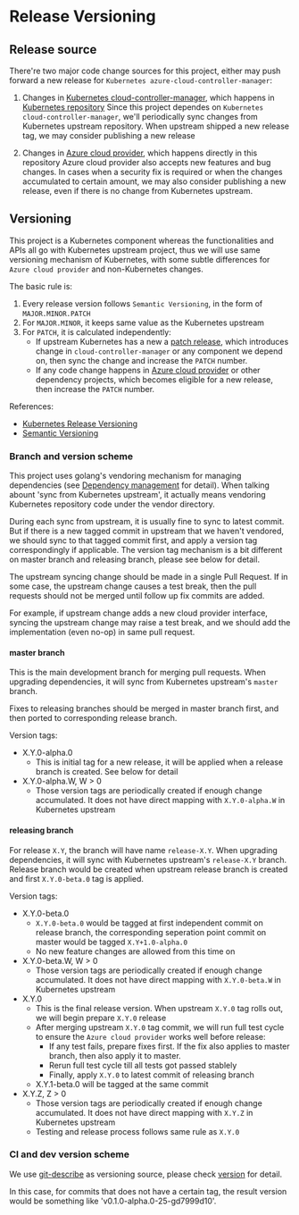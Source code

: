 # Release Versioning

## Release source
There're two major code change sources for this project, either may push forward a new release for `Kubernetes azure-cloud-controller-manager`:
1. Changes in [Kubernetes cloud-controller-manager](https://kubernetes.io/docs/concepts/overview/components/#cloud-controller-manager), which happens in [Kubernetes repository](https://github.com/kubernetes/kubernetes)
   Since this project dependes on `Kubernetes cloud-controller-manager`, we'll periodically sync changes from Kubernetes upstream repository. When upstream shipped a new release tag, we may consider publishing a new release

2. Changes in [Azure cloud provider](../cloud-controller-manager/azureprovider), which happens directly in this repository
   Azure cloud provider also accepts new features and bug changes. In cases when a security fix is required or when the changes accumulated to certain amount, we may also consider publishing a new release, even if there is no change from Kubernetes upstream.

## Versioning
This project is a Kubernetes component whereas the functionalities and APIs all go with Kubernetes upstream project, thus we will use same versioning mechanism of Kubernetes, with some subtle differences for `Azure cloud provider` and non-Kubernetes changes.

The basic rule is:
1. Every release version follows `Semantic Versioning`, in the form of `MAJOR.MINOR.PATCH`
2. For `MAJOR.MINOR`, it keeps same value as the Kubernetes upstream
3. For `PATCH`, it is calculated independently:
    - If upstream Kubernetes has a new a [patch release](https://github.com/kubernetes/community/blob/master/contributors/design-proposals/release/versioning.md#patch-releases), which introduces change in `cloud-controller-manager` or any component we depend on, then sync the change and increase the `PATCH` number.
    - If any code change happens in [Azure cloud provider](../cloud-controller-manager/azureprovider) or other dependency projects, which becomes eligible for a new release, then increase the `PATCH` number.

References:
- [Kubernetes Release Versioning](https://github.com/kubernetes/community/blob/master/contributors/design-proposals/release/versioning.md)
- [Semantic Versioning](http://semver.org/)

### Branch and version scheme
This project uses golang's vendoring mechanism for managing dependencies (see [Dependency management](docs/dependency-management.md) for detail). When talking abount 'sync from Kubernetes upstream', it actually means vendoring Kubernetes repository code under the vendor directory.

During each sync from upstream, it is usually fine to sync to latest commit. But if there is a new tagged commit in upstream that we haven't vendored, we should sync to that tagged commit first, and apply a version tag correspondingly if applicable. The version tag mechanism is a bit different on master branch and releasing branch, please see below for detail.

The upstream syncing change should be made in a single Pull Request. If in some case, the upstream change causes a test break, then the pull requests should not be merged until follow up fix commits are added.

For example, if upstream change adds a new cloud provider interface, syncing the upstream change may raise a test break, and we should add the implementation (even no-op) in same pull request.

#### master branch
This is the main development branch for merging pull requests. When upgrading dependencies, it will sync from Kubernetes upstream's `master` branch.

Fixes to releasing branches should be merged in master branch first, and then ported to corresponding release branch.

Version tags:
- X.Y.0-alpha.0
  - This is initial tag for a new release, it will be applied when a release branch is created. See below for detail 
- X.Y.0-alpha.W, W > 0 
  - Those version tags are periodically created if enough change accumulated. It does not have direct mapping with `X.Y.0-alpha.W` in Kubernetes upstream

#### releasing branch
For release `X.Y`, the branch will have name `release-X.Y`. When upgrading dependencies, it will sync with Kubernetes upstream's `release-X.Y` branch.
Release branch would be created when upstream release branch is created and first `X.Y.0-beta.0` tag is applied.

Version tags:
- X.Y.0-beta.0
  - `X.Y.0-beta.0` would be tagged at first independent commit on release branch, the corresponding seperation point commit on master would be tagged `X.Y+1.0-alpha.0`
  - No new feature changes are allowed from this time on
- X.Y.0-beta.W, W > 0 
  - Those version tags are periodically created if enough change accumulated. It does not have direct mapping with `X.Y.0-beta.W` in Kubernetes upstream
- X.Y.0
  - This is the final release version. When upstream `X.Y.0` tag rolls out, we will begin prepare `X.Y.0` release
  - After merging upstream `X.Y.0` tag commit, we will run full test cycle to ensure the `Azure cloud provider` works well before release:
    - If any test fails, prepare fixes first. If the fix also applies to master branch, then also apply it to master.
    - Rerun full test cycle till all tests got passed stablely
    - Finally, apply `X.Y.0` to latest commit of releasing branch
  - X.Y.1-beta.0 will be tagged at the same commit
- X.Y.Z, Z > 0
  - Those version tags are periodically created if enough change accumulated. It does not have direct mapping with `X.Y.Z` in Kubernetes upstream
  - Testing and release process follows same rule as `X.Y.0`

### CI and dev version scheme
We use [git-describe](https://git-scm.com/docs/git-describe) as versioning source, please check [version](../cloud-controller-manager/version) for detail.

In this case, for commits that does not have a certain tag, the result version would be something like 'v0.1.0-alpha.0-25-gd7999d10'.
